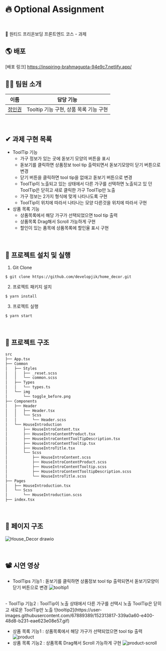 # 🔥 Optional Assignment
<br/>

🧱 원티드 프리온보딩 프론트엔드 코스 - 과제
<br/>
## 🌎 배포

[배포 링크] https://inspiring-brahmagupta-94e9c7.netlify.app/
<br/>
## 👋🏻 팀원 소개

| 이름                                       | 담당 기능                                                          |
| ------------------------------------------ | ------------------------------------------------------------------ |
| [정인권](https://github.com/developjik)    | Tooltip 기능 구현, 상품 목록 기능 구현  |
<br/>

## ✔ 과제 구현 목록
- ToolTip 기능
  - 가구 정보가 있는 곳에 돋보기 모양의 버튼을 표시
  - 돋보기를 클릭하면 상품정보 tool tip 출력되면서 돋보기모양이 닫기 버튼으로 변경
  - 닫기 버튼을 클릭하면 tool tip을 없애고 돋보기 버튼으로 변경
  - ToolTip이 노출되고 있는 상태에서 다른 가구를 선택하면 노출되고 있 던 ToolTip은 닫히고 새로 클릭한 가구 ToolTip만 노출
  - 가구 정보는 2가지 형식에 맞게 나타나도록 구현
  - ToolTip이 위치에 따라서 나타나는 모양 다른것을 위치에 따라서 구현
- 상품 목록 기능
  - 상품목록에서 해당 가구가 선택되었으면 tool tip 출력
  - 상품목록 Drag해서 Scroll 가능하게 구현
  - 할인이 있는 품목에 상품목록에 할인율 표시 구현
<br/>

## 🚀 프로젝트 설치 및 실행

1. Git Clone

```plaintext
$ git clone https://github.com/developjik/home_decor.git
```

2. 프로젝트 패키지 설치

```plaintext
$ yarn install
```

3. 프로젝트 실행

```plaintext
$ yarn start
```

<br/>

## 🌲 프로젝트 구조
```bash
src
├── App.tsx
├── Common
│   ├── Styles
│   │   ├── _reset.scss
│   │   └── common.scss
│   ├── Types
│   │   └── types.ts
│   └── img
│       └── toggle_before.png
├── Components
│   ├── Header
│   │   ├── Header.tsx
│   │   └── Scss
│   │       └── Header.scss
│   └── HouseIntroduction
│       ├── HouseIntroContent.tsx
│       ├── HouseIntroContentProduct.tsx
│       ├── HouseIntroContentToolTipDescription.tsx
│       ├── HouseIntroContentTooltip.tsx
│       ├── HouseIntroTitle.tsx
│       └── Scss
│           ├── HouseIntroContent.scss
│           ├── HouseIntroContentProduct.scss
│           ├── HouseIntroContentTooltip.scss
│           ├── HouseIntroContentTooltipDescription.scss
│           └── HouseIntroTitle.scss
├── Pages
│   ├── HouseIntroduction.tsx
│   └── Scss
│       └── HouseIntroduction.scss
├── index.tsx
```
<br/>

##  📃 페이지 구조
![House_Decor drawio](https://user-images.githubusercontent.com/67889389/152349011-ce8e1a79-4e38-4303-9f15-c3d36611e781.png)

<br/>

## 📽 시연 영상

- ToolTips 기능1 : 돋보기를 클릭하면 상품정보 tool tip 출력되면서 돋보기모양이 닫기 버튼으로 변경
![tooltip1](https://user-images.githubusercontent.com/67889389/152312776-a1bd2d2a-a7b0-4a88-9c84-62ea51cfe290.gif)
<br/>
- ToolTip 기능2 : ToolTip이 노출 상태에서 다른 가구를 선택시 노출 ToolTip은 닫히고 새로운 ToolTip만 노출
![tooltip2](https://user-images.githubusercontent.com/67889389/152313817-339a0a60-e400-48d8-b231-eae623e08e57.gif)
  <br/>

- 상품 목록 기능1 : 상품목록에서 해당 가구가 선택되었으면 tool tip 출력
  ![product](https://user-images.githubusercontent.com/67889389/152314685-955b4a2c-1d4c-4995-b2c1-6f392247a92a.gif)
  <br/>
- 상품 목록 기능2 : 상품목록 Drag해서 Scroll 가능하게 구현
  ![product-scroll](https://user-images.githubusercontent.com/67889389/152314703-8c5006a9-b35b-441e-a410-5879caa3e5ee.gif)
  <br/>




